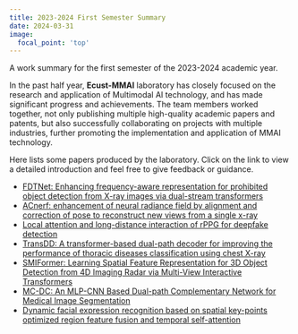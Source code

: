 ```yaml
---
title: 2023-2024 First Semester Summary
date: 2024-03-31
image:
  focal_point: 'top'
---
```


A work summary for the first semester of the 2023-2024 academic year.

<!--more-->

In the past half year, **Ecust-MMAI**  laboratory has closely focused on the research and application of Multimodal AI technology, and has made significant progress and achievements. The team members worked together, not only publishing multiple high-quality academic papers and patents, but also successfully collaborating on projects with multiple industries, further promoting the implementation and application of MMAI technology.

Here lists some papers produced by the laboratory. Click on the link to view a detailed introduction and feel free to give feedback or guidance.

- [FDTNet: Enhancing frequency-aware representation for prohibited object detection from X-ray images via dual-stream transformers](https://ecust-mmai.netlify.app/publication/zhuzm-2024-fdtnet/)
- [ACnerf: enhancement of neural radiance field by alignment and correction of pose to reconstruct new views from a single x-ray](https://ecust-mmai.netlify.app/publication/sunmc-2024-acnerf/)
- [Local attention and long-distance interaction of rPPG for deepfake detection](https://ecust-mmai.netlify.app/publication/wujh-2024-local/)
- [TransDD: A transformer-based dual-path decoder for improving the performance of thoracic diseases classification using chest X-ray](https://ecust-mmai.netlify.app/publication/jiangxb-2024-transdd/)
- [SMIFormer: Learning Spatial Feature Representation for 3D Object Detection from 4D Imaging Radar via Multi-View Interactive Transformers](https://ecust-mmai.netlify.app/publication/zhuzm-2023-smiformer/)
- [MC-DC: An MLP-CNN Based Dual-path Complementary Network for Medical Image Segmentation](https://ecust-mmai.netlify.app/publication/jiangxb-2023-mc/)
- [Dynamic facial expression recognition based on spatial key-points optimized region feature fusion and temporal self-attention](https://ecust-mmai.netlify.app/publication/huangzw-2024-SFT-DFER/)
